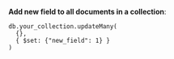 **Add new field to all documents in a collection**:
```
db.your_collection.updateMany(
  {},
  { $set: {"new_field": 1} }
)
```

